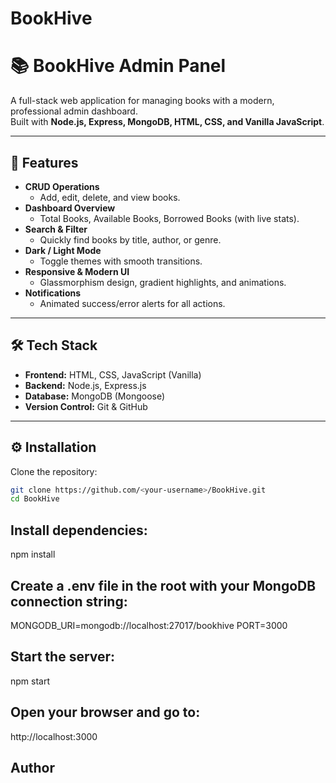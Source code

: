 # BookHive 

# 📚 BookHive Admin Panel

A full-stack web application for managing books with a modern, professional admin dashboard.  
Built with **Node.js, Express, MongoDB, HTML, CSS, and Vanilla JavaScript**.

---

## 🚀 Features

- **CRUD Operations**
  - Add, edit, delete, and view books.
- **Dashboard Overview**
  - Total Books, Available Books, Borrowed Books (with live stats).
- **Search & Filter**
  - Quickly find books by title, author, or genre.
- **Dark / Light Mode**
  - Toggle themes with smooth transitions.
- **Responsive & Modern UI**
  - Glassmorphism design, gradient highlights, and animations.
- **Notifications**
  - Animated success/error alerts for all actions.

---

## 🛠️ Tech Stack

- **Frontend:** HTML, CSS, JavaScript (Vanilla)
- **Backend:** Node.js, Express.js
- **Database:** MongoDB (Mongoose)
- **Version Control:** Git & GitHub

---

## ⚙️ Installation

Clone the repository:

```bash
git clone https://github.com/<your-username>/BookHive.git
cd BookHive
```
## Install dependencies:
npm install

## Create a .env file in the root with your MongoDB connection string:
MONGODB_URI=mongodb://localhost:27017/bookhive
PORT=3000

## Start the server:
npm start

## Open your browser and go to:
http://localhost:3000


## Author

